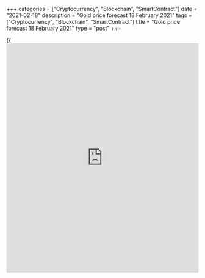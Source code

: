 +++
categories = ["Cryptocurrency", "Blockchain", "SmartContract"]
date = "2021-02-18"
description = "Gold price forecast 18 February 2021"
tags = ["Cryptocurrency", "Blockchain", "SmartContract"]
title = "Gold price forecast 18 February 2021"
type = "post"
+++

{{<iframe id="large-banner" src="https://www.bounty.group/#slide=27.0" width="100%" height="600" scrolling="no" style="border: 0px solid rgb(216, 221, 230); border-radius: 3px;">}}

2021-02-18

2021-02-18

Gold falls into old trap. Forecast as of 18.02.2021Dmitri Demidenko

The Federal Reserve System of the USA is not the only enemy of the gold
bears. Global economic recovery will weaken the dollar and help
[XAUUSD][1] traders. But will they find the strength to update the
record high? Let us discuss the Forex outlook and make up a gold trading
plan.

## Fundamental gold forecast for a week

Those who cannot remember the past are condemned to repeat its mistakes.
In the fall of 2011, gold prices soared to an all-time high of $1921 per
ounce on hopes that massive monetary and fiscal stimulus designed to
save the US economy from a recession would trigger inflation. This did
not happen, and that record was held for almost ten years. What's the
current situation? A new recession, new fiscal stimuli from the Fed, the
White House, and Congress, new expectations for a rise of consumer
prices, and ... a new [XAUUSD][1] high. Deja vu, isn't it?

The parallels between the crises of 2008-2009 and 2020, of course, are
apparent. But now, events are unfolding much faster. A deeper recession,
more massive stimuli, and a faster recovery of the US GDP suggest that
the Fed should act faster. The central bank started talking about
curtailing QE in 2013, which finally "broke the back" of the gold bulls,
inflated the yield on Treasury bonds, and established all necessary
conditions for the USD index uptrend. If Jerome Powell was not afraid to
repeat the past mistakes, the gold positions could be easily called
hopeless.

A strong dollar and rising US debt market rates are the two main targets
of the [XAUUSD][1] bears. Only the restraint of the Fed does not allow
the events of 2013 to be repeated. At the same time, the dynamics of
global business activity convince that the potential for a rally in
Treasury yields has not been depleted, and the differential rates in the
Eurozone and the United States are playing into the hands of the
greenback.

### Dynamics of global PMI and Treasury yields



 _Source: Nordea Markets._

### Dynamics of [EURUSD][2] and rates of the US and Eurozone debt
markets

 _Source: Nordea Markets._

Not surprisingly, that the reserves of the largest exchange-traded fund,
SPDR Gold Shares, are falling to their lowest levels since July. The
growth in demand for physical assets in China and India is unlikely to
help gold price. In 2013, the precious metal also flowed from West to
East ([ETF](https://www.fixpro.org/post/etf-liquidity/) stocks were decreasing, Asia's interest in jewelry was
increasing), which was one of the reasons for [XAUUSD][1]'s reversal to
a bearish trend.

The Fed is not the only enemy of the gold traders. The seasonal COVID
cases decrease, vaccination process, the opening of economies after
lockdowns, and their explosive growth will help to maintain global risk
appetite at a high level and weaken the US dollar as a safe-haven
currency. This scenario looks quite real, so the precious metal will
still fight. Its buyers need to understand that the record high of $2075
per ounce most likely will remain so for the next ten years.

### Weekly gold trading plan

For me, the main question is when to enter long trades with targets at
$1300-1400? If current events were developing as in 2011-2013, then this
would have to be done in 2022. Nowadays, time flows faster, so look for
opportunities to open short trades in the second half of 2021. In the
meantime, look for medium-term longs at the levels of $1800 and $1810
per ounce. The US dollar is not as strong as it seems, and the Fed will
not allow Treasury yields to grow as fast as in January-February.



## Price chart of XAUUSD in real time mode

The content of this article reflects the author’s opinion and does not
necessarily reflect the official position of LiteForex. The material
published on this page is provided for informational purposes only and
should not be considered as the provision of investment advice for the
purposes of Directive 2004/39/EC.

Rate this article:

{{value}}

( {{count}} {{title}} )

   1. my.liteforex.com/trading/chart?symbol=XAUUSD&returnUrl=true
   2. my.liteforex.com/trading/chart?symbol=EURUSD&returnUrl=true